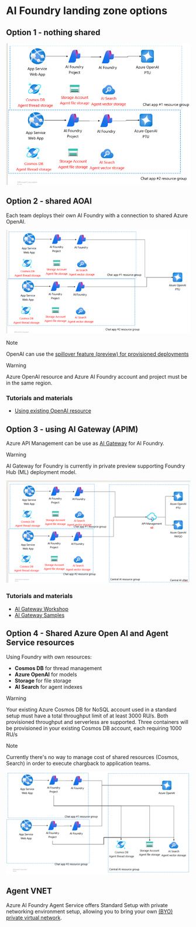 # AI Foundry landing zone options

## Option 1 - nothing shared
 ![Nothing shared approach](./Resources/1-nothing_shared.png)
 
## Option 2 - shared AOAI

Each team deploys their own AI Foundry with a connection to shared Azure OpenAI.

 ![Shared AOAI](./Resources/2-shared-models.png)

> [!NOTE]
> OpenAI can use the [spillover feature (preview) for provisioned deployments](https://learn.microsoft.com/en-us/azure/ai-services/openai/how-to/spillover-traffic-management
)

> [!WARNING]
> Azure OpenAI resource and Azure AI Foundry account and project must be in the same region.

### Tutorials and materials

* [Using existing OpenAI resource](https://learn.microsoft.com/en-us/azure/ai-foundry/agents/how-to/use-your-own-resources#basic-agent-setup-use-an-existing-azure-openai-resource)

## Option 3 - using AI Gateway (APIM)

Azure API Management can be use as [AI Gateway](https://learn.microsoft.com/en-us/azure/api-management/genai-gateway-capabilities) for AI Foundry.

> [!WARNING]
> AI Gateway for Foundry is currently in private preview supporting Foundry Hub (ML) deployment model.

 ![AI Gateway](./Resources/3-shared-apim.png)

### Tutorials and materials

* [AI Gateway Workshop](https://azure-samples.github.io/AI-Gateway/)
* [AI Gateway Samples](https://github.com/Azure-Samples/ai-gateway)
 
## Option 4 - Shared Azure Open AI and Agent Service resources

Using Foundry with own resources:
 
* **Cosmos DB** for thread management
* **Azure OpenAI** for models
* **Storage** for file storage
* **AI Search** for agent indexes

> [!WARNING]
> Your existing Azure Cosmos DB for NoSQL account used in a standard setup must have a total throughput limit of at least 3000 RU/s. Both provisioned throughput and serverless are supported.
> Three containers will be provisioned in your existing Cosmos DB account, each requiring 1000 RU/s

> [!NOTE]
> Currently there's no way to manage cost of shared resources (Cosmos, Search) in order to execute chargback to application teams.

![Shared Foundry Connections](./Resources/4-shared-foundry-connections.png)


 ## Agent VNET

 Azure AI Foundry Agent Service offers Standard Setup with private networking environment setup, allowing you to bring your own [(BYO) private virtual network](https://learn.microsoft.com/en-us/azure/ai-foundry/agents/how-to/virtual-networks).
